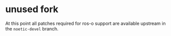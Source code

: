 # unused fork
At this point all patches required for ros-o support are available upstream in the `noetic-devel` branch.
